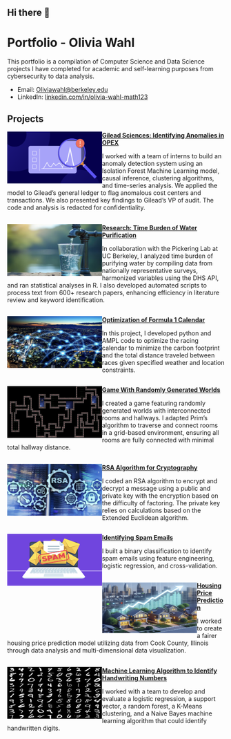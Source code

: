 ## Hi there 👋

<!--
**Ol1viaW/Ol1viaW** is a ✨ _special_ ✨ repository because its `README.md` (this file) appears on your GitHub profile.

Here are some ideas to get you started:

- 🔭 I’m currently working on ...
- 🌱 I’m currently learning ...
- 👯 I’m looking to collaborate on ...
- 🤔 I’m looking for help with ...
- 💬 Ask me about ...
- 📫 How to reach me: ...
- 😄 Pronouns: ...
- ⚡ Fun fact: ...
-->

# Portfolio - Olivia Wahl

This portfolio is a compilation of Computer Science and Data Science projects I have completed for academic and self-learning purposes from cybersecurity to data analysis.
- Email: [Oliviawahl@berkeley.edu](mailto:oliviawahl@berkeley.edu)
- LinkedIn: [linkedin.com/in/olivia-wahl-math123](https://linkedin.com/in/olivia-wahl-math123)

## Projects
<img align="left" width="220" height="120" src="https://raw.githubusercontent.com/Ol1viaW/Ol1viaW/master/Images/Audit.png">**[Gilead Sciences: Identifying Anomalies in OPEX](https://github.com/Ol1viaW/Time-Burden-Water-Purification)**  

I worked with a team of interns to build an anomaly detection system using an Isolation Forest Machine Learning model, causal inference,
clustering algorithms, and time-series analysis. We applied the model to Gilead’s general ledger to flag anomalous cost centers and transactions. We also presented key findings to Gilead’s VP of audit. The code and analysis is redacted for confidentiality.
##

<img align="left" width="220" height="120" src="https://raw.githubusercontent.com/Ol1viaW/Ol1viaW/master/Images/water.png">**[Research: Time Burden of Water Purification](https://github.com/Ol1viaW/Time-Burden-Water-Purification)**  

In collaboration with the Pickering Lab at UC Berkeley, I analyzed time burden of purifying water by compiling data from nationally representative surveys, harmonized variables using the DHS API, and ran statistical analyses in R. I also developed automated scripts to process text from 600+ research papers, enhancing efficiency in literature review and keyword identification.

## 

<img align="left" width="220" height="120" src="https://raw.githubusercontent.com/Ol1viaW/Ol1viaW/master/Images/Optimization.png"> **[Optimization of Formula 1 Calendar](https://github.com/Ol1viaW/Optimization-Formula-1-Calendar)**  

In this project, I developed python and AMPL code to optimize the racing calendar to minimize the carbon footprint and the total distance traveled between races given specified weather and location constraints.  

##

<img align="left" width="220" height="120" src="https://raw.githubusercontent.com/Ol1viaW/Ol1viaW/master/Images/World.png">**[Game With Randomly Generated Worlds](https://github.com/Ol1viaW/Game-With-Randomly-Generated-Worlds)**  

I created a game featuring randomly generated worlds with interconnected rooms and hallways. I adapted Prim’s algorithm to traverse and connect rooms in a grid-based environment, ensuring all rooms are fully connected with minimal total hallway distance.

##

<img align="left" width="220" height="120" src="https://raw.githubusercontent.com/Ol1viaW/Ol1viaW/master/Images/RSA.png">**[RSA Algorithm for Cryptography](https://github.com/Ol1viaW/RSA-Encryption-Decryption)**

I coded an RSA algorithm to encrypt and decrypt a message using a public and private key with the encryption based on the difficulty of factoring. The private key relies on calculations based on the Extended Euclidean algorithm. 

##

<img align="left" width="220" height="120" src="https://raw.githubusercontent.com/Ol1viaW/Ol1viaW/master/Images/Spam.png">**[Identifying Spam Emails](https://github.com/Ol1viaW/Identifying-Spam-Emails)**  

I built a binary classification to identify spam emails using feature engineering, logistic regression, and cross-validation.

##

<img align="left" width="220" height="120" src="https://raw.githubusercontent.com/Ol1viaW/Ol1viaW/master/Images/Housing.png">**[Housing Price Prediction](https://github.com/Ol1viaW/Housing-Price-Prediction)**  

I worked to create a fairer housing price prediction model utilizing data from Cook County, Illinois through data analysis and multi-dimensional data visualization.

##

<img align="left" width="220" height="120" src="https://raw.githubusercontent.com/Ol1viaW/Ol1viaW/master/Images/Digits.png">**[Machine Learning Algorithm to Identify Handwriting Numbers](https://sites.google.com/view/computervisionwrittentotext/our-project?authuser=0)**

I worked with a team to develop and evaluate a logistic regression, a support vector, a random forest, a K-Means clustering, and a Naive Bayes machine learning algorithm that could identify handwritten digits.
